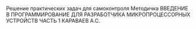 Решение практических задач для самоконтроля 
Методичка ВВЕДЕНИЕ В ПРОГРАММИРОВАНИЕ ДЛЯ РАЗРАБОТЧИКА МИКРОПРОЦЕССОРНЫХ УСТРОЙСТВ ЧАСТЬ 1 КАРАВАЕВ А.С.
